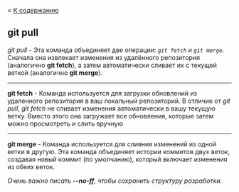 < [К содержанию](/readme.md)
## git pull
*git pull* - Эта команда объединяет две операции: *`git fetch`* и *`git merge`*.
Сначала она извлекает изменения из удалённого репозитория (аналогично **git fetch**), а затем автоматически сливает их с текущей веткой (аналогично **git merge**).

---

**git fetch** - Команда используется для загрузки обновлений из удаленного репозитория в ваш локальный репозиторий. В отличие от *git pull*, *git fetch* не сливает изменения автоматически в вашу текущую ветку. Вместо этого она загружает все обновления, которые затем можно просмотреть и слить вручную

---

**git merge** - Команда используется для слияния изменений из одной ветки в другую. Эта команда объединяет истории коммитов двух веток, создавая новый коммит (по умолчанию), который включает изменения из обеих веток.

*Очень важно писать **--no-ff**, чтобы сохранить структуру разработки.*
 